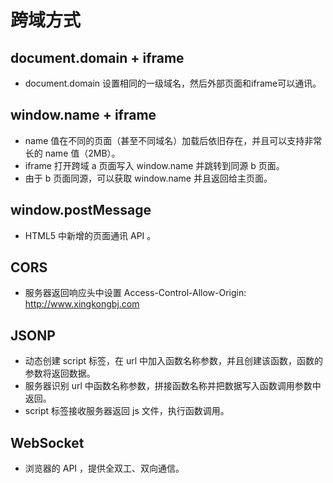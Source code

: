 # 跨域方式

## document.domain + iframe

 - document.domain 设置相同的一级域名，然后外部页面和iframe可以通讯。

## window.name + iframe

 - name 值在不同的页面（甚至不同域名）加载后依旧存在，并且可以支持非常长的 name 值（2MB）。
 - iframe 打开跨域 a 页面写入 window.name 并跳转到同源 b 页面。
 - 由于 b 页面同源，可以获取 window.name 并且返回给主页面。

## window.postMessage

 - HTML5 中新增的页面通讯 API 。

## CORS

 - 服务器返回响应头中设置 Access-Control-Allow-Origin: http://www.xingkongbj.com

## JSONP

 - 动态创建 script 标签，在 url 中加入函数名称参数，并且创建该函数，函数的参数将返回数据。
 - 服务器识别 url 中函数名称参数，拼接函数名称并把数据写入函数调用参数中返回。
 -  script 标签接收服务器返回 js 文件，执行函数调用。

## WebSocket

 - 浏览器的 API ，提供全双工、双向通信。